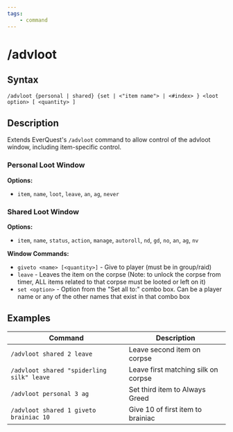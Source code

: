 ```yaml
---
tags:
    - command
---
```

# /advloot

## Syntax
<!--cmd-syntax-start-->
```eqcommand
/advloot {personal | shared} {set | <"item name"> | <#index> } <loot option> [ <quantity> ]
```
<!--cmd-syntax-end-->

## Description
<!--cmd-desc-start-->
Extends EverQuest's `/advloot` command to allow control of the advloot window, including item-specific control.
<!--cmd-desc-end-->

### Personal Loot Window

**Options:**

* `item`, `name`, `loot`, `leave`, `an`, `ag`, `never`

### Shared Loot Window

**Options:**

* `item`, `name`, `status`, `action`, `manage`, `autoroll`, `nd`, `gd`, `no`, `an`, `ag`, `nv`

**Window Commands:**

* `giveto <name> [<quantity>]` - Give to player (must be in group/raid)
* `leave` - Leaves the item on the corpse (Note: to unlock the corpse from timer, ALL items related to that corpse must be looted or left on it)
* `set <option>` - Option from the "Set all to:" combo box. Can be a player name or any of the other names that exist in that combo box

## Examples

| Command | Description |
|---------|-------------|
| `/advloot shared 2 leave` | Leave second item on corpse |
| `/advloot shared "spiderling silk" leave` | Leave first matching silk on corpse |
| `/advloot personal 3 ag` | Set third item to Always Greed |
| `/advloot shared 1 giveto brainiac 10` | Give 10 of first item to brainiac |




